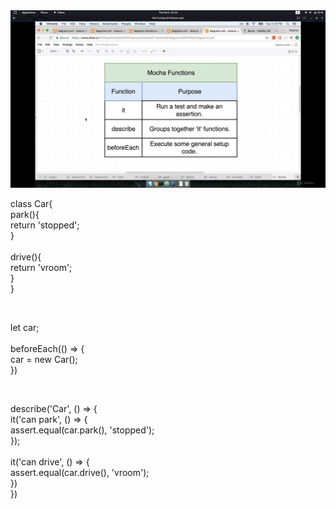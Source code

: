 <img src ="https://github.com/neelbavarva/Ethereum/blob/main/2-SmartContract_Solidity/Mocha/Images/1.png">

<p>
class Car{<br>
    park(){<br>
        return 'stopped';<br>
    }<br>
    <br>
    drive(){<br>
        return 'vroom';<br>
    }<br>
}<br>
</p>
<br>
<p>
let car;<br>
<br>
beforeEach(() => {<br>
    car = new Car();<br>
})<br>
</p>
<br>
<p>
describe('Car', () => { <br>
    it('can park', () => {<br>
        assert.equal(car.park(), 'stopped');<br>
    });<br>
<br>
    it('can drive', () => {<br>
        assert.equal(car.drive(), 'vroom');<br>
    })<br>
})<br>
</p>
